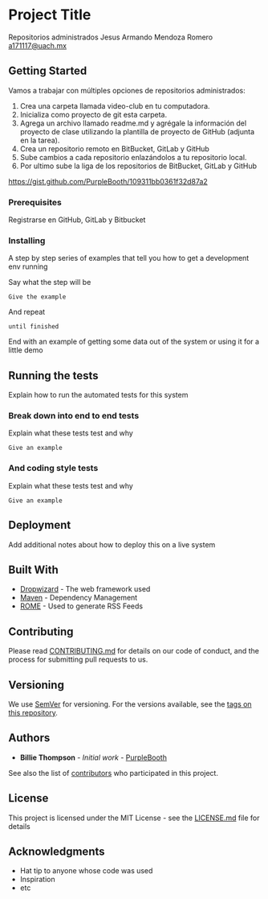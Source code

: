 # Project Title

Repositorios administrados
Jesus Armando Mendoza Romero a171117@uach.mx

## Getting Started

Vamos a trabajar con múltiples opciones de repositorios administrados:
1) Crea una carpeta llamada video-club en tu computadora.
2) Inicializa como proyecto de git esta carpeta.
3) Agrega un archivo llamado readme.md y agrégale la información del proyecto de clase utilizando la plantilla de proyecto de GitHub (adjunta en la tarea).
4) Crea un repositorio remoto en BitBucket, GitLab y GitHub
5) Sube cambios a cada repositorio enlazándolos a tu repositorio local.
6) Por ultimo sube la liga de los repositorios de BitBucket, GitLab y GitHub

https://gist.github.com/PurpleBooth/109311bb0361f32d87a2

### Prerequisites

Registrarse en GitHub, GitLab y Bitbucket

### Installing

A step by step series of examples that tell you how to get a development env running

Say what the step will be

```
Give the example
```

And repeat

```
until finished
```

End with an example of getting some data out of the system or using it for a little demo

## Running the tests

Explain how to run the automated tests for this system

### Break down into end to end tests

Explain what these tests test and why

```
Give an example
```

### And coding style tests

Explain what these tests test and why

```
Give an example
```

## Deployment

Add additional notes about how to deploy this on a live system

## Built With

* [Dropwizard](http://www.dropwizard.io/1.0.2/docs/) - The web framework used
* [Maven](https://maven.apache.org/) - Dependency Management
* [ROME](https://rometools.github.io/rome/) - Used to generate RSS Feeds

## Contributing

Please read [CONTRIBUTING.md](https://gist.github.com/PurpleBooth/b24679402957c63ec426) for details on our code of conduct, and the process for submitting pull requests to us.

## Versioning

We use [SemVer](http://semver.org/) for versioning. For the versions available, see the [tags on this repository](https://github.com/your/project/tags). 

## Authors

* **Billie Thompson** - *Initial work* - [PurpleBooth](https://github.com/PurpleBooth)

See also the list of [contributors](https://github.com/your/project/contributors) who participated in this project.

## License

This project is licensed under the MIT License - see the [LICENSE.md](LICENSE.md) file for details

## Acknowledgments

* Hat tip to anyone whose code was used
* Inspiration
* etc

